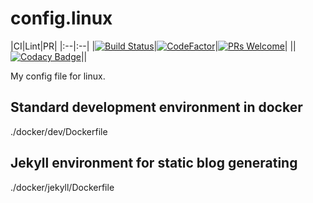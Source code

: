 # config.linux

|CI|Lint|PR|
|:--|:--|
|[![Build Status](https://travis-ci.org/Shylock-Hg/config.linux.svg?branch=master)](https://travis-ci.org/Shylock-Hg/config.linux)|[![CodeFactor](https://www.codefactor.io/repository/github/shylock-hg/config.linux/badge)](https://www.codefactor.io/repository/github/shylock-hg/config.linux)|[![PRs Welcome](https://img.shields.io/badge/PRs-welcome-brightgreen.svg?style=flat-square)](http://makeapullrequest.com)|
||[![Codacy Badge](https://api.codacy.com/project/badge/Grade/ea9a5df475e2404f9ea1db4d8d42cdb0)](https://www.codacy.com/app/Shylock-Hg/config.linux?utm_source=github.com&amp;utm_medium=referral&amp;utm_content=Shylock-Hg/config.linux&amp;utm_campaign=Badge_Grade)||

My config file for linux.

## Standard development environment in docker

./docker/dev/Dockerfile

## Jekyll environment for static blog generating

./docker/jekyll/Dockerfile

